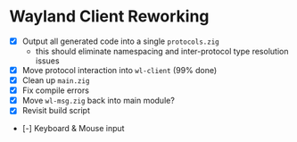 # Wayland Client Reworking

- [x] Output all generated code into a single `protocols.zig`
    - this should eliminate namespacing and inter-protocol type resolution issues
- [x] Move protocol interaction into `wl-client` (99% done)
- [x] Clean up `main.zig`
- [x] Fix compile errors
- [x] Move `wl-msg.zig` back into main module?
- [x] Revisit build script
- [-] Keyboard & Mouse input

